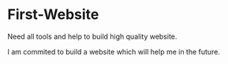 # First-Website
Need all tools and help to build high quality website.

I am commited to build a website which will help me in the future. 
